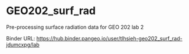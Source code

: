 # GEO202_surf_rad
Pre-processing surface radiation data for GEO 202 lab 2

Binder URL: https://hub.binder.pangeo.io/user/tlhsieh-geo202_surf_rad-jdumcxpg/lab
